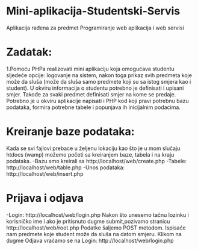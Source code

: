 # Mini-aplikacija-Studentski-Servis
Aplikacija rađena za predmet Programiranje web aplikacija i web servisi

# Zadatak:
1.Pomoću PHPa realizovati mini aplikaciju koja omogućava studentu sljedeće opcije: logovanje na sistem, nakon toga prikaz svih predmeta koje može da sluša
(može da sluša samo predmete koji su sa istog smjera kao i student). U okviru informacija o studentu potrebno je definisati i upisani smjer. 
Takođe za svaki predmet definisati smjer na kome se predaje. Potrebno je u okviru aplikacije napisati i PHP kod koji pravi potrebnu bazu podataka,
formira potrebne tabele i popunjava ih inicijalnim podacima.

# Kreiranje baze podataka:
Kada se svi fajlovi prebace u željenu lokaciju kao što je u mom slučaju htdocs (wamp) možemo početi sa kreiranjem baze, tabela i na kraju podataka.
-Bazu smo kreirali sa http://localhost/web/create.php 
-Tabele: http://localhost/web/table.php
-Unos podataka: http://localhost/web/insert.php

# Prijava i odjava
-Login: http://localhost/web/login.php
Nakon što unesemo tačnu lozinku i korisničko ime i ako je pritisnuto dugme submit,pozivamo stranicu http://localhost/web/root.php Podatke šaljemo POST metodom.
Ispisaće nam predmete koje student može da sluša na datom smjeru.
Klikom na dugme Odjava vraćamo se na Login: http://localhost/web/login.php
